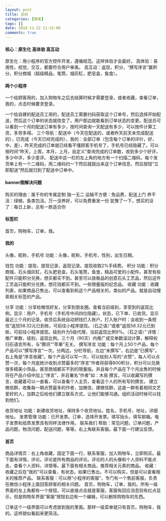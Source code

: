```yaml
---
layout: post
title: 总则
categories: [随笔]
tags: []
date: 2018-11-22 11:31:08
comments: true
---
```


#### 核心：原生化  高体验  高互动

原生化：用小程序的官方控件开发，遵循规范。这样体验才会最好。
高体验：易用性，视觉，交互，都要符合用户审美。
高互动：返现，积分，“撰写序言”赢积分，积分商城（超级精品，笔筒，烟灰缸，肥皂盒，鱼食）。

#### 两个小程序

一个给顾客用的，加入购物车之后去结算时候才需要登录，或者收藏，查看订单，我的，点击时候要求登录。

一个给自建的配送员工用的，配送员工需要扫码获取这个订单号，然后选择开始配送，然后这个订单的状态就改变了。用户那边就能看到订单状态的变更。配送员可以看到一个月的配送订单有多少，按时间查询一天配送有多少，可以按件计算工资，多劳多得。
三个导航：配送中（今天在配送的，或者昨天前天未完成配送的），已完成（今天已经完成的），我的：全部订单（包含每个订单的评价，好，中，差），昨天完成的订单就已经看不懂顾客手机号了，手机号已经隐藏了。可以按时间“昨天，上周，本月，上月，自定义”查询完成的订单数，收到多少个好评，多少中评，多少差评。
配送中这一栏的左上角的地方有一个扫描二维码，每个发货单上有一个二维码，用二维码扫一下然后就跳出来这个订单信息，然后按钮“立即配送”然后就归到了配送中订单中。

#### banner图解决问题

购买的理由：属于你的专属定制 独一无二
运输不方便：免运费，配送上门
养不活：绿植，鱼类包活。万一没养好，可以免费重发一份
犹豫了一下，想买的没了：每日上新，总有一款适合你

#### 标签栏

首页，购物车，订单，我。

#### 我的

头像，昵称，手机号   功能：头像，昵称，手机号，性别，出生日期。

钱包  功能：提现，提现记录，返现记录。提现收取2%手续费。
积分  功能：积分商城，石头烟灰缸，石头肥皂盒，石头笔筒，鱼食，精品可爱的小配件。甚至有些配件只能积分兑换，想买都买不到。甚至可以放极品的创意石头工艺品，然后这件工艺品只能积分兑换，想花钱都买不到。一些限量版的纪念品。
收藏  功能：收藏列表，如果商品已售出，可以查看到和这个产品相关的，类似的产品。就是自动搜索相关标签的产品。

分享  功能：分享给微信好友，分享到朋友圈。查看当前级别，享受到的返现比例。显示：用户，手机号（手机号中间四位隐藏）。状态，已下单、已收货。显示最近三个月的记录。收货后系统自动把钱打入账户。打入账户时：会收到一条短信“返现58.32元已到账，可前往小程序提现。（石之语）”或者“返现58.32元已到账，可前往小程序提现。级别升为5级代理，当前返现比例9%。（石之语）”
详情：推广单数，级别，返现比例。三个月（90天）内推广成交单数滚动计算，解释权归石语言所有，与“腾讯”“苹果”无关。
撰写序言 功能：每个月上50个产品，每个产品可以“撰写序言”一次。分两边，分栏导航，左边“未撰写”，右边是“已撰写”。右上角是“序言收藏”。每个产品可以写一次，可以给别人写的“点赞”，每人可以点赞一次，每个月底统计收到点赞最多的“序言”作者将获得800积分，积分可以兑换很多精美小饰品，甚至商城都买不到的限量版。并且每个产品在下个月出售的时候将在产品介绍中加上“序言”，并且署名“作者”如：木易 撰言。可以收藏写的撰言，收藏着可以一直看，可以查看个人主页，查看这个人的所有写的撰言。   建立微信群，收集每一期点赞最多的作者，加微信，建微信群，这是一群有着相同文艺爱好的人，加群之后给他们建立联系方式，让他们能够沟通。组织活动时候可以找到他们。

收货地址 功能：新建收货地址，保持多个收货地址。姓名，手机号，地址，详细地址。
发票管理 功能：已开发票。订单，选择开发票。填写抬头，填写邮箱。电子发票和纸质发票具有同样法律作用。
联系我们 帮助：常见问题，订单问题，产品问题，物流问题，配送问题，等等。右上角联系客服。最下面一行建议反馈。


#### 首页

商品详情页：右上角收藏，固定下面一行，联系客服，加入购物车，立即购买。最下面有详情，评论。评论是所有商品的评论。评论的人的头像和个人资料不能点击，查看个人资料，详情等。最下面有相关商品，推荐相关元素的商品。
收藏：收藏之后在“我的”可以查看，有状态，如果已售出。不可以购买，但是可以查看相关的推荐产品。
联系客服：可以用“小程序的客服”，专门有一个售前客服，负责在微信小程序上面回答顾客的相关问题。
首页，购物车，订单，我的。所有一级界面的左上角都有一个按钮，可以直接点击就是客服，客服有回应消息则有红点显示。但是购物车界面“客服”按钮右边有一个编辑，可以删除购物车的东西。

订单这个一级界面可以考虑放到我的里面。那样一级菜单就只有首页，购物车，我的。这样貌似看起来更简洁。





